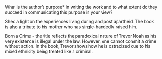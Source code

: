 What is the author’s purpose* in writing the work and to what extent do they succeed in communicating this purpose in your view?

Shed a light on the experiences living during and post apartheid.  The book is also a tribute to his mother who has single-handedly raised him. 


Born a Crime - the title reflects the paradoxical nature of Trevor Noah as his very existence is illegal under the law. However, one cannot commit a crime without action. In the book, Trevor shows how he is ostracized due to his mixed ethnicity being treated like a criminal. 



